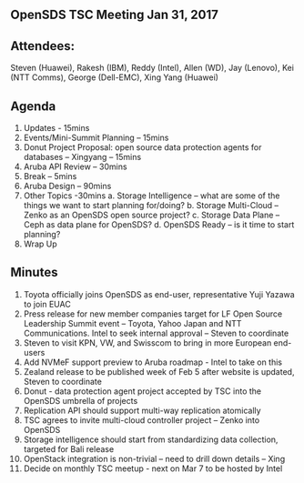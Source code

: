 ## OpenSDS TSC Meeting Jan 31, 2017 

## Attendees:
Steven (Huawei), Rakesh (IBM), Reddy (Intel), Allen (WD), Jay (Lenovo), Kei (NTT Comms), George (Dell-EMC), Xing Yang (Huawei)

## Agenda
1.	Updates - 15mins
2.	Events/Mini-Summit Planning – 15mins
3.	Donut Project Proposal: open source data protection agents for databases – Xingyang – 15mins
4.	Aruba API Review – 30mins
5.	Break – 5mins
6.	Aruba Design – 90mins 
7.	Other Topics -30mins
a.	Storage Intelligence – what are some of the things we want to start planning for/doing?
b.	Storage Multi-Cloud – Zenko as an OpenSDS open source project?
c.	Storage Data Plane – Ceph as data plane for OpenSDS?
d.	OpenSDS Ready – is it time to start planning?
8.	Wrap Up 

## Minutes
1.	Toyota officially joins OpenSDS as end-user, representative Yuji Yazawa to join EUAC
2.	Press release for new member companies target for LF Open Source Leadership Summit event – Toyota, Yahoo Japan and NTT Communications. Intel to seek internal approval – Steven to coordinate
3.	Steven to visit KPN, VW, and Swisscom to bring in more European end-users
4.	Add NVMeF support preview to Aruba roadmap - Intel to take on this
5.	Zealand release to be published week of Feb 5 after website is updated, Steven to coordinate
6.	Donut - data protection agent project accepted by TSC into the OpenSDS umbrella of projects
7.	Replication API should support multi-way replication atomically 
8.	TSC agrees to invite multi-cloud controller project – Zenko into OpenSDS 
9.	Storage intelligence should start from standardizing data collection, targeted for Bali release
10.	OpenStack integration is non-trivial – need to drill down details – Xing
11. Decide on monthly TSC meetup - next on Mar 7 to be hosted by Intel 

